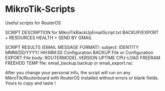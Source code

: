 # MikroTik-Scripts
Useful scripts for RouterOS

SCRIPT DESCRIPTION for MikroTikBackUpEmailScript.txt
BACKUP/EXPORT + RESOURCES HEALTH + SEND BY GMAIL

SCRIPT RESULTS (EMAIL MESSAGE FORMAT):
subject: IDENTITY MMM/DD/YYYY/ HH:MM:SS Configuration BACKUP File or Configuration EXPORT File
body: ROUTERMODEL VERSION UPTIME CPU-LOAD FREERAM FREEHDD TEMP
file: email_backup.backup or email_export.rsc 

After you change your personal info, the script will run on any MikroTik/Routerboard with RouterOS installed without errors or blank fields. Yours to copy and taste !
